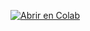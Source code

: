 [![Abrir en Colab](https://colab.research.google.com/assets/colab-badge.svg)](https://colab.research.google.com/github/sntamaria/Actividad-3.4-Representacion-de-datasets-seleccion-de-caracteristicas-y-entrenamiento-de-modelos/blob/main/MariadelosAngelesMartindelaCruz_Actividad_3_4_Representacion_de_datasets_seleccion_de_caracteristicas_y_entrenamiento_de_modelos.ipynb)


